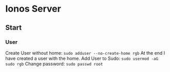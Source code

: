 # Ionos Server
## Start
### User
Create User without home:
```sudo adduser --no-create-home rgb```
At the end I have created a user with the home.
Add User to Sudo:
```sudo usermod -aG sudo rgb```
Change password:
```sudo passwd root```
